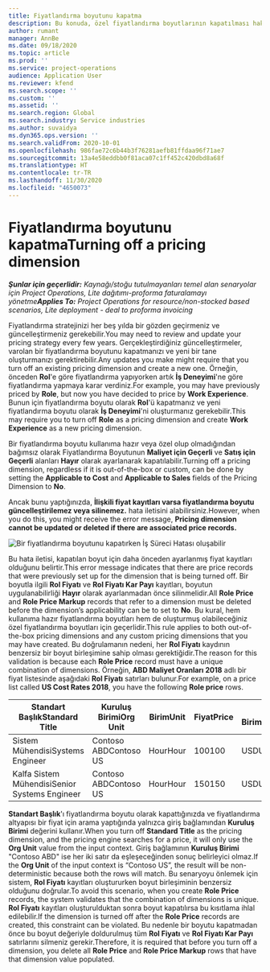 ```yaml
---
title: Fiyatlandırma boyutunu kapatma
description: Bu konuda, özel fiyatlandırma boyutlarının kapatılması hakkında bilgi verilmektedir.
author: rumant
manager: AnnBe
ms.date: 09/18/2020
ms.topic: article
ms.prod: ''
ms.service: project-operations
audience: Application User
ms.reviewer: kfend
ms.search.scope: ''
ms.custom: ''
ms.assetid: ''
ms.search.region: Global
ms.search.industry: Service industries
ms.author: suvaidya
ms.dyn365.ops.version: ''
ms.search.validFrom: 2020-10-01
ms.openlocfilehash: 986fae72c6b44b3f76281aefb81ffdaa96f71ae7
ms.sourcegitcommit: 13a4e58eddbb0f81aca07c1ff452c420dbd8a68f
ms.translationtype: HT
ms.contentlocale: tr-TR
ms.lasthandoff: 11/30/2020
ms.locfileid: "4650073"
---
```

# <a name="turning-off-a-pricing-dimension"></a><span data-ttu-id="e133d-103">Fiyatlandırma boyutunu kapatma</span><span class="sxs-lookup"><span data-stu-id="e133d-103">Turning off a pricing dimension</span></span>

<span data-ttu-id="e133d-104">_**Şunlar için geçerlidir:** Kaynağı/stoğu tutulmayanları temel alan senaryolar için Project Operations, Lite dağıtımı-proforma faturalamayı yönetme_</span><span class="sxs-lookup"><span data-stu-id="e133d-104">_**Applies To:** Project Operations for resource/non-stocked based scenarios, Lite deployment - deal to proforma invoicing_</span></span>

<span data-ttu-id="e133d-105">Fiyatlandırma stratejinizi her beş yılda bir gözden geçirmeniz ve güncelleştirmeniz gerekebilir.</span><span class="sxs-lookup"><span data-stu-id="e133d-105">You may need to review and update your pricing strategy every few years.</span></span> <span data-ttu-id="e133d-106">Gerçekleştirdiğiniz güncelleştirmeler, varolan bir fiyatlandırma boyutunu kapatmanızı ve yeni bir tane oluşturmanızı gerektirebilir.</span><span class="sxs-lookup"><span data-stu-id="e133d-106">Any updates you make might require that you turn off an existing pricing dimension and create a new one.</span></span> <span data-ttu-id="e133d-107">Örneğin, önceden **Rol**'e göre fiyatlandırma yapıyorken artık **İş Deneyimi**'ne göre fiyatlandırma yapmaya karar verdiniz.</span><span class="sxs-lookup"><span data-stu-id="e133d-107">For example, you may have previously priced by **Role**, but now you have decided to price by **Work Experience**.</span></span> <span data-ttu-id="e133d-108">Bunun için fiyatlandırma boyutu olarak **Rol**'ü kapatmanız ve yeni fiyatlandırma boyutu olarak **İş Deneyimi**'ni oluşturmanız gerekebilir.</span><span class="sxs-lookup"><span data-stu-id="e133d-108">This may require you to turn off **Role** as a pricing dimension and create **Work Experience** as a new pricing dimension.</span></span> 

<span data-ttu-id="e133d-109">Bir fiyatlandırma boyutu kullanıma hazır veya özel olup olmadığından bağımsız olarak Fiyatlandırma Boyutunun **Maliyet için Geçerli** ve **Satış için Geçerli** alanları **Hayır** olarak ayarlanarak kapatılabilir.</span><span class="sxs-lookup"><span data-stu-id="e133d-109">Turning off a pricing dimension, regardless if it is out-of-the-box or custom, can be done by setting the **Applicable to Cost** and **Applicable to Sales** fields of the Pricing Dimension to **No**.</span></span>

<span data-ttu-id="e133d-110">Ancak bunu yaptığınızda, **İlişkili fiyat kayıtları varsa fiyatlandırma boyutu güncelleştirilemez veya silinemez.** hata iletisini alabilirsiniz.</span><span class="sxs-lookup"><span data-stu-id="e133d-110">However, when you do this, you might receive the error message, **Pricing dimension cannot be updated or deleted if there are associated price records.**</span></span>

![Bir fiyatlandırma boyutunu kapatırken İş Süreci Hatası oluşabilir](media/Business-Process-Error.png)

<span data-ttu-id="e133d-112">Bu hata iletisi, kapatılan boyut için daha önceden ayarlanmış fiyat kayıtları olduğunu belirtir.</span><span class="sxs-lookup"><span data-stu-id="e133d-112">This error message indicates that there are price records that were previously set up for the dimension that is being turned off.</span></span> <span data-ttu-id="e133d-113">Bir boyutla ilgili **Rol Fiyatı** ve **Rol Fiyatı Kar Payı** kayıtları, boyutun uygulanabilirliği **Hayır** olarak ayarlanmadan önce silinmelidir.</span><span class="sxs-lookup"><span data-stu-id="e133d-113">All **Role Price** and **Role Price Markup** records that refer to a dimension must be deleted before the dimension’s applicability can be to set to **No**.</span></span> <span data-ttu-id="e133d-114">Bu kural, hem kullanıma hazır fiyatlandırma boyutları hem de oluşturmuş olabileceğiniz özel fiyatlandırma boyutları için geçerlidir.</span><span class="sxs-lookup"><span data-stu-id="e133d-114">This rule applies to both out-of-the-box pricing dimensions and any custom pricing dimensions that you may have created.</span></span> <span data-ttu-id="e133d-115">Bu doğrulamanın nedeni, her **Rol Fiyatı** kaydının benzersiz bir boyut birleşimine sahip olması gerektiğidir.</span><span class="sxs-lookup"><span data-stu-id="e133d-115">The reason for this validation is because each **Role Price** record must have a unique combination of dimensions.</span></span> <span data-ttu-id="e133d-116">Örneğin, **ABD Maliyet Oranları 2018** adlı bir fiyat listesinde aşağıdaki **Rol Fiyatı** satırları bulunur.</span><span class="sxs-lookup"><span data-stu-id="e133d-116">For example, on a price list called **US Cost Rates 2018**, you have the following **Role price** rows.</span></span> 

| <span data-ttu-id="e133d-117">Standart Başlık</span><span class="sxs-lookup"><span data-stu-id="e133d-117">Standard Title</span></span>         | <span data-ttu-id="e133d-118">Kuruluş Birimi</span><span class="sxs-lookup"><span data-stu-id="e133d-118">Org Unit</span></span>    |<span data-ttu-id="e133d-119">Birim</span><span class="sxs-lookup"><span data-stu-id="e133d-119">Unit</span></span>   |<span data-ttu-id="e133d-120">Fiyat</span><span class="sxs-lookup"><span data-stu-id="e133d-120">Price</span></span>  |<span data-ttu-id="e133d-121">Para Birimi</span><span class="sxs-lookup"><span data-stu-id="e133d-121">Currency</span></span>  |
| -----------------------|-------------|-------|-------|----------|
| <span data-ttu-id="e133d-122">Sistem Mühendisi</span><span class="sxs-lookup"><span data-stu-id="e133d-122">Systems Engineer</span></span>|<span data-ttu-id="e133d-123">Contoso ABD</span><span class="sxs-lookup"><span data-stu-id="e133d-123">Contoso US</span></span>|<span data-ttu-id="e133d-124">Hour</span><span class="sxs-lookup"><span data-stu-id="e133d-124">Hour</span></span>| <span data-ttu-id="e133d-125">100</span><span class="sxs-lookup"><span data-stu-id="e133d-125">100</span></span>|<span data-ttu-id="e133d-126">USD</span><span class="sxs-lookup"><span data-stu-id="e133d-126">USD</span></span>|
| <span data-ttu-id="e133d-127">Kalfa Sistem Mühendisi</span><span class="sxs-lookup"><span data-stu-id="e133d-127">Senior Systems Engineer</span></span>|<span data-ttu-id="e133d-128">Contoso ABD</span><span class="sxs-lookup"><span data-stu-id="e133d-128">Contoso US</span></span>|<span data-ttu-id="e133d-129">Hour</span><span class="sxs-lookup"><span data-stu-id="e133d-129">Hour</span></span>| <span data-ttu-id="e133d-130">150</span><span class="sxs-lookup"><span data-stu-id="e133d-130">150</span></span>| <span data-ttu-id="e133d-131">USD</span><span class="sxs-lookup"><span data-stu-id="e133d-131">USD</span></span>|


<span data-ttu-id="e133d-132">**Standart Başlık**'ı fiyatlandırma boyutu olarak kapattığınızda ve fiyatlandırma altyapısı bir fiyat için arama yaptığında yalnızca giriş bağlamından **Kuruluş Birimi** değerini kullanır.</span><span class="sxs-lookup"><span data-stu-id="e133d-132">When you turn off **Standard Title** as the pricing dimension, and the pricing engine searches for a price, it will only use the **Org Unit** value from the input context.</span></span> <span data-ttu-id="e133d-133">Giriş bağlamının **Kuruluş Birimi** "Contoso ABD" ise her iki satır da eşleşeceğinden sonuç belirleyici olmaz.</span><span class="sxs-lookup"><span data-stu-id="e133d-133">If the **Org Unit** of the input context is “Contoso US”, the result will be non-deterministic because both the rows will match.</span></span> <span data-ttu-id="e133d-134">Bu senaryoyu önlemek için sistem, **Rol Fiyatı** kayıtları oluştururken boyut birleşiminin benzersiz olduğunu doğrular.</span><span class="sxs-lookup"><span data-stu-id="e133d-134">To avoid this scenario, when you create **Role Price** records, the system validates that the combination of dimensions is unique.</span></span> <span data-ttu-id="e133d-135">**Rol Fiyatı** kayıtları oluşturulduktan sonra boyut kapatılırsa bu kısıtlama ihlal edilebilir.</span><span class="sxs-lookup"><span data-stu-id="e133d-135">If the dimension is turned off after the **Role Price** records are created, this constraint can be violated.</span></span> <span data-ttu-id="e133d-136">Bu nedenle bir boyutu kapatmadan önce bu boyut değeriyle doldurulmuş tüm **Rol Fiyatı** ve **Rol Fiyatı Kar Payı** satırlarını silmeniz gerekir.</span><span class="sxs-lookup"><span data-stu-id="e133d-136">Therefore, it is required that before you turn off a dimension, you delete all **Role Price** and **Role Price Markup** rows that have that dimension value populated.</span></span>
